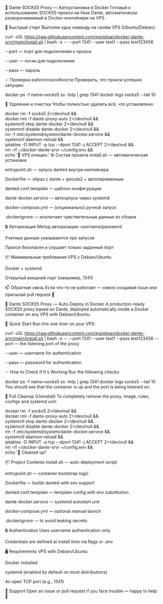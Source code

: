 🧦 Dante SOCKS5 Proxy — Автоустановка в Docker
Готовый к использованию SOCKS5-прокси на базе Dante, автоматически разворачиваемый в Docker-контейнере на VPS.

🚀 Быстрый старт
Выполни одну команду на своём VPS (Ubuntu/Debian):


curl -sSL https://raw.githubusercontent.com/egoistsar/docker-dante-srvr/main/install.sh | bash -s -- --port 1341 --user test1 --pass test123456


--port — порт для подключения к прокси

--user — логин для подключения

--pass — пароль

✅ Проверка работоспособности
Проверить, что прокси успешно запущен:


docker ps -f name=socks5
ss -tnlp | grep 1341
docker logs socks5 --tail 10



🧹 Удаление и очистка
Чтобы полностью удалить всё, что установлено:



docker rm -f socks5 2>/dev/null && \
docker rmi -f dante-proxy-auto 2>/dev/null && \
systemctl stop dante-docker 2>/dev/null && \
systemctl disable dante-docker 2>/dev/null && \
rm -f /etc/systemd/system/dante-docker.service && \
systemctl daemon-reload && \
iptables -D INPUT -p tcp --dport 1341 -j ACCEPT 2>/dev/null && \
rm -rf ~/docker-dante-srvr ~/config.env && \
echo '🧹 VPS очищен.'
⚙️ Состав проекта
install.sh — автоматическая установка

entrypoint.sh — запуск danted внутри контейнера

Dockerfile — образ с dante + iproute2 + автопеременные

danted.conf.template — шаблон конфигурации

dante-docker.service — автозапуск через systemd

docker-compose.yml — (опционально) ручной запуск

.dockerignore — исключает чувствительные данные из сборки

🔒 Авторизация
Метод авторизации: username/password

Учетные данные указываются при запуске

Прокси безопасен и слушает только заданный порт

📦 Минимальные требования
VPS с Debian/Ubuntu

Docker + systemd

Открытый внешний порт (например, 1341)

📫 Обратная связь
Если что-то не работает — смело создавай issue или присылай pull request 🙌

🧦 Dante SOCKS5 Proxy — Auto-Deploy in Docker
A production-ready SOCKS5 proxy based on Dante, deployed automatically inside a Docker container on any VPS with Debian/Ubuntu.

🚀 Quick Start
Run this one-liner on your VPS:


curl -sSL https://raw.githubusercontent.com/egoistsar/docker-dante-srvr/main/install.sh | bash -s -- --port 1341 --user test1 --pass test123456
--port — the listening port of the proxy

--user — username for authentication

--pass — password for authentication

✅ How to Check if It's Working
Run the following checks:


docker ps -f name=socks5
ss -tnlp | grep 1341
docker logs socks5 --tail 10
You should see that the container is up and the port is being listened on.


🧹 Full Cleanup (Uninstall)
To completely remove the proxy, image, rules, configs and systemd unit:


docker rm -f socks5 2>/dev/null && \
docker rmi -f dante-proxy-auto 2>/dev/null && \
systemctl stop dante-docker 2>/dev/null && \
systemctl disable dante-docker 2>/dev/null && \
rm -f /etc/systemd/system/dante-docker.service && \
systemctl daemon-reload && \
iptables -D INPUT -p tcp --dport 1341 -j ACCEPT 2>/dev/null && \
rm -rf ~/docker-dante-srvr ~/config.env && \
echo '🧹 Cleaned up!'


📦 Project Contents
install.sh — auto-deployment script

entrypoint.sh — container bootstrap logic

Dockerfile — builds danted with env support

danted.conf.template — template config with env substitution

dante-docker.service — systemd autostart unit

docker-compose.yml — optional manual launch

.dockerignore — to avoid leaking secrets

🔒 Authentication
Uses username authentication only

Credentials are defined at install time via flags or .env

🖥️ Requirements
VPS with Debian/Ubuntu

Docker installed

systemd (enabled by default on most distributions)

An open TCP port (e.g., 1341)

🤝 Support
Open an issue or pull request if you face trouble — happy to help 💪